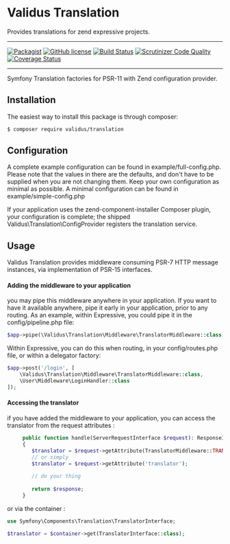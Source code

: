 # Validus Translation

Provides translations for zend expressive projects.

---
[![Packagist](https://img.shields.io/packagist/dm/validus/translation.svg)](https://packagist.org/packages/validus/translation) [![GitHub license](https://img.shields.io/github/license/ValidusPHP/translation.svg)](https://github.com/ValidusPHP/translation/blob/master/LICENSE) [![Build Status](https://travis-ci.org/ValidusPHP/translation.svg?branch=master)](https://travis-ci.org/ValidusPHP/translation) [![Scrutinizer Code Quality](https://scrutinizer-ci.com/g/ValidusPHP/translation/badges/quality-score.png?b=master)](https://scrutinizer-ci.com/g/ValidusPHP/translation/?branch=master) [![Coverage Status](https://coveralls.io/repos/github/ValidusPHP/translation/badge.svg?branch=master)](https://coveralls.io/github/ValidusPHP/translation?branch=master)

---

Symfony Translation factories for PSR-11 with Zend configuration provider.

## Installation

The easiest way to install this package is through composer:
```bash
$ composer require validus/translation
```

## Configuration
  
A complete example configuration can be found in example/full-config.php. 
Please note that the values in there are the defaults, and don't have to be supplied when you are not changing them. Keep your own configuration as minimal as possible. A minimal configuration can be found in example/simple-config.php

If your application uses the zend-component-installer Composer plugin, your configuration is complete; the shipped Validus\Translation\ConfigProvider registers the translation service.

## Usage

Validus Translation provides middleware consuming PSR-7 HTTP message instances, via implementation of PSR-15 interfaces.

#### Adding the middleware to your application
you may pipe this middleware anywhere in your application. If you want to have it available anywhere, pipe it early in your application, prior to any routing. As an example, within Expressive, you could pipe it in the config/pipeline.php file:
```php
$app->pipe(\Validus\Translation\Middleware\TranslatorMiddleware::class);
```
Within Expressive, you can do this when routing, in your config/routes.php file, or within a delegator factory:
```php
$app->post('/login', [
    \Validus\Translation\Middleware\TranslatorMiddleware::class,
    \User\Middleware\LoginHandler::class
]);
```
#### Accessing the translator 
if you have added the middleware to your application, you can access the translator from the request attributes : 
```php
     public function handle(ServerRequestInterface $request): ResponseInterface
     {
        $translator = $request->getAttribute(TranslatorMiddleware::TRANSLATOR_ATTRIBUTE);
        // or simply 
        $translator = $request->getAttribute('translator');
        
        // do your thing 
        
        return $response;
     }
```
or via the container :
```php
use Symfony\Components\Translation\TranslatorInterface;

$translator = $container->get(TranslatorInterface::class);
```

